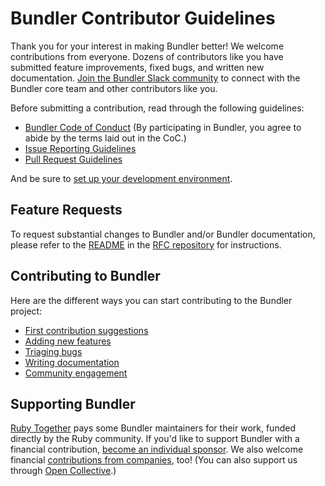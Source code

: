 # Bundler Contributor Guidelines

Thank you for your interest in making Bundler better! We welcome contributions from everyone. Dozens of contributors like you have submitted feature improvements, fixed bugs, and written new documentation. [Join the Bundler Slack community](https://slack.bundler.io/) to connect with the Bundler core team and other contributors like you.

Before submitting a contribution, read through the following guidelines:

* [Bundler Code of Conduct](https://github.com/bundler/bundler/blob/master/CODE_OF_CONDUCT.md) (By participating in Bundler, you agree to abide by the terms laid out in the CoC.)
* [Issue Reporting Guidelines](https://github.com/bundler/bundler/blob/master/doc/contributing/ISSUES.md)
* [Pull Request Guidelines](https://github.com/bundler/bundler/blob/master/doc/development/PULL_REQUESTS.md)

And be sure to [set up your development environment](https://github.com/bundler/bundler/blob/master/doc/development/SETUP.md).

## Feature Requests

To request substantial changes to Bundler and/or Bundler documentation, please refer to the [README](https://github.com/bundler/rfcs/blob/master/README.md) in the [RFC repository](https://github.com/bundler/rfcs) for instructions.

## Contributing to Bundler

Here are the different ways you can start contributing to the Bundler project:

* [First contribution suggestions](https://github.com/bundler/bundler/blob/master/doc/contributing/HOW_YOU_CAN_HELP.md)
* [Adding new features](https://github.com/bundler/bundler/blob/master/doc/development/NEW_FEATURES.md)
* [Triaging bugs](https://github.com/bundler/bundler/blob/master/doc/contributing/BUG_TRIAGE.md)
* [Writing documentation](https://github.com/bundler/bundler/blob/master/doc/documentation/WRITING.md)
* [Community engagement](https://github.com/bundler/bundler/blob/master/doc/contributing/COMMUNITY.md)

## Supporting Bundler

[Ruby Together](https://rubytogether.org/) pays some Bundler maintainers for their work, funded directly by the Ruby community. If you'd like to support Bundler with a financial contribution, [become an individual sponsor](https://rubytogether.org/developers#plans). We also welcome financial [contributions from companies](https://rubytogether.org/companies#plans), too! (You can also support us through [Open Collective](https://opencollective.com/rubytogether).)
